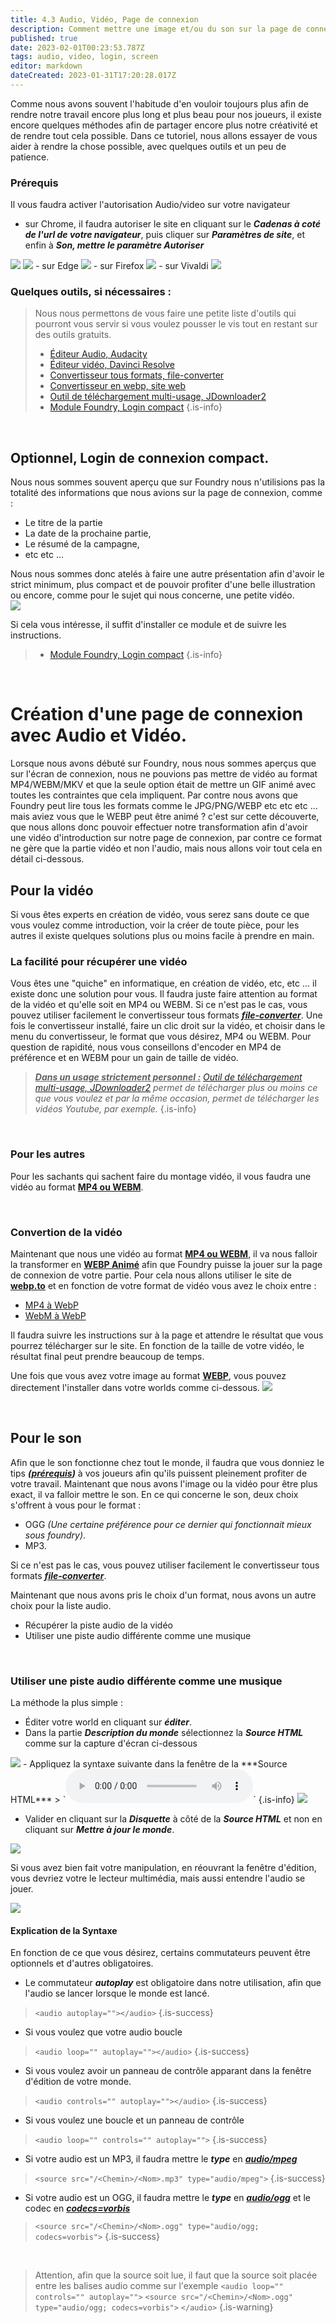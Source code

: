 ```yaml
---
title: 4.3 Audio, Vidéo, Page de connexion
description: Comment mettre une image et/ou du son sur la page de connexion
published: true
date: 2023-02-01T00:23:53.787Z
tags: audio, video, login, screen
editor: markdown
dateCreated: 2023-01-31T17:20:28.017Z
---
```


Comme nous avons souvent l'habitude d'en vouloir toujours plus afin de rendre notre travail encore plus long et plus beau pour nos joueurs, il existe encore quelques méthodes afin de partager encore plus notre créativité et de rendre tout cela possible.
Dans ce tutoriel, nous allons essayer de vous aider à rendre la chose possible, avec quelques outils et un peu de patience.
<br>
### Prérequis
Il vous faudra activer l'autorisation Audio/video sur votre navigateur
- sur Chrome, il faudra autoriser le site en cliquant sur le ***Cadenas à coté de l'url de votre navigateur***, puis cliquer sur ***Paramètres de site***, et enfin à ***Son, mettre le paramètre Autoriser***
<img src="https://puu.sh/Jy5Ho/1aab4d18a2.png">
<img src="https://puu.sh/Jy5HI/227b572a6a.png">
- sur Edge
<img src="https://puu.sh/Jy5ue/6dcc4bdb19.png">
- sur Firefox
<img src="https://puu.sh/Jy5tr/ccfaf8b81e.png">
- sur Vivaldi
<img src="https://puu.sh/Jy5vT/4dde9801c2.png">

<br>

### Quelques outils, si nécessaires :
> Nous nous permettons de vous faire une petite liste d'outils qui pourront vous servir si vous voulez pousser le vis tout en restant sur des outils gratuits.
> - [Éditeur Audio, Audacity](https://www.audacityteam.org/download/)
> - [Éditeur vidéo, Davinci Resolve](https://www.blackmagicdesign.com/fr/products/davinciresolve/)
> - [Convertisseur tous formats, file-converter](https://framalibre.org/content/file-converter)
> - [Convertisseur en webp, site web](https://webp.to/)
> - [Outil de téléchargement multi-usage, JDownloader2](https://jdownloader.org/jdownloader2)
> - [Module Foundry, Login compact](https://gitlab.com/sasmira/_fr-core-logon)
{.is-info}

<br>

## Optionnel, Login de connexion compact.
Nous nous sommes souvent aperçu que sur Foundry nous n'utilisions pas la totalité des informations que nous avions sur la page de connexion, comme :
- Le titre de la partie
- La date de la prochaine partie,
- Le résumé de la campagne,
- etc etc ... 

Nous nous sommes donc atelés à faire une autre présentation afin d'avoir le strict minimum, plus compact et de pouvoir profiter d'une belle illustration ou encore, comme pour le sujet qui nous concerne, une petite vidéo.
<br>
<img src="https://puu.sh/Jy4oy/801517e986.jpg">

Si cela vous intéresse, il suffit d'installer ce module et de suivre les instructions.
> - [Module Foundry, Login compact](https://gitlab.com/sasmira/_fr-core-logon)
{.is-info}

<br>

# Création d'une page de connexion avec Audio et Vidéo.
Lorsque nous avons débuté sur Foundry, nous nous sommes aperçus que sur l'écran de connexion, nous ne pouvions pas mettre de vidéo au format MP4/WEBM/MKV et que la seule option était de mettre un GIF animé avec toutes les contraintes que cela impliquent.
Par contre nous avons que Foundry peut lire tous les formats comme le JPG/PNG/WEBP etc etc etc ... mais aviez vous que le WEBP peut être animé ? c'est sur cette découverte, que nous allons donc pouvoir effectuer notre transformation afin d'avoir une vidéo d'introduction sur notre page de connexion, par contre ce format ne gère que la partie vidéo et non l'audio, mais nous allons voir tout cela en détail ci-dessous. 
<br>
## Pour la vidéo
Si vous êtes experts en création de vidéo, vous serez sans doute ce que vous voulez comme introduction, voir la créer de toute pièce, pour les autres il existe quelques solutions plus ou moins facile à prendre en main.
<br>
### La facilité pour récupérer une vidéo
Vous êtes une "quiche" en informatique, en création de vidéo, etc, etc ... il existe donc une solution pour vous. Il faudra juste faire attention au format de la vidéo et qu'elle soit en MP4 ou WEBM. Si ce n'est pas le cas, vous pouvez utiliser facilement le convertisseur tous formats ***[file-converter](https://framalibre.org/content/file-converter)***.
Une fois le convertisseur installé, faire un clic droit sur la vidéo, et choisir dans le menu du convertisseur, le format que vous désirez, MP4 ou WEBM. Pour question de rapidité, nous vous conseillons d'encoder en MP4 de préférence et en WEBM pour un gain de taille de vidéo.

> <u>***Dans un usage strictement personnel :***</u> *[Outil de téléchargement multi-usage, JDownloader2](https://jdownloader.org/jdownloader2) permet de télécharger plus ou moins ce que vous voulez et par la même occasion, permet de télécharger les vidéos Youtube, par exemple.*
{.is-info}

<br>

### Pour les autres
Pour les sachants qui sachent faire du montage vidéo, il vous faudra une vidéo au format <u>**MP4 ou WEBM**</u>.

<br>

### Convertion de la vidéo
Maintenant que nous une vidéo au format <u>**MP4 ou WEBM**</u>, il va nous falloir la transformer en <u>**WEBP Animé**</u> afin que Foundry puisse la jouer sur la page de connexion de votre partie.
Pour cela nous allons utiliser le site de **[webp.to](https://webp.to/?lang=fr)** et en fonction de votre format de vidéo vous avez le choix entre :
- [MP4 à WebP](https://webp.to/mp4-webp/)
- [WebM à WebP](https://webp.to/webm-webp/)

Il faudra suivre les instructions sur à la page et attendre le résultat que vous pourrez télécharger sur le site. En fonction de la taille de votre vidéo, le résultat final peut prendre beaucoup de temps.

Une fois que vous avez votre image au format <u>**WEBP**</u>, vous pouvez directement l'installer dans votre worlds comme ci-dessous.
<img src="https://puu.sh/Jy5YM/f1e09e3835.png">

<br>

## Pour le son
Afin que le son fonctionne chez tout le monde, il faudra que vous donniez le tips ***([prérequis](https://foundryvtt.wiki/fr/pour-commencer/audio-video-login-screen#pr%C3%A9requis))*** à vos joueurs afin qu'ils puissent pleinement profiter de votre travail. 
Maintenant que nous avons l'image ou la vidéo pour être plus exact, il va falloir mettre le son.
En ce qui concerne le son, deux choix s'offrent à vous pour le format :
- OGG *(Une certaine préférence pour ce dernier qui fonctionnait mieux sous foundry)*.
- MP3.

Si ce n'est pas le cas, vous pouvez utiliser facilement le convertisseur tous formats ***[file-converter](https://framalibre.org/content/file-converter)***.

Maintenant que nous avons pris le choix d'un format, nous avons un autre choix pour la liste audio.
- Récupérer la piste audio de la vidéo
- Utiliser une piste audio différente comme une musique

<br>

### Utiliser une piste audio différente comme une musique
La méthode la plus simple :
- Éditer votre world en cliquant sur ***éditer***.
- Dans la partie ***Description du monde*** sélectionnez la ***Source HTML*** comme sur la capture d'écran ci-dessous
<img src="https://puu.sh/Jy6xV/c5b3af515c.png">
- Appliquez la syntaxe suivante dans la fenêtre  de la ***Source HTML***
> `<audio loop="" controls="" autoplay="">`
>     `<source src="/<Chemin>/<Nom>.ogg" type="audio/ogg; codecs=vorbis">`
> `</audio>`
{.is-info}

<img src="https://puu.sh/Jy6xF/199281033f.png">

- Valider en cliquant sur la ***Disquette*** à côté de la ***Source HTML*** et non en cliquant sur ***Mettre à jour le monde***.

<img src="https://puu.sh/Jy6y7/9827406454.png">

Si vous avez bien fait votre manipulation, en réouvrant la fenêtre d'édition, vous devriez votre le lecteur multimédia, mais aussi entendre l'audio se jouer.

<img src="https://puu.sh/Jy6zq/fb21f53671.png">

<br>

#### Explication de la Syntaxe
En fonction de ce que vous désirez, certains commutateurs peuvent être optionnels et d'autres obligatoires.
- Le commutateur ***autoplay*** est obligatoire dans notre utilisation, afin que l'audio se lancer lorsque le monde est lancé.
> `<audio autoplay=""></audio>`
{.is-success}
- Si vous voulez que votre audio boucle
> `<audio loop="" autoplay=""></audio>`
{.is-success}
- Si vous voulez avoir un panneau de contrôle apparant dans la fenêtre d'édition de votre monde.
> `<audio controls="" autoplay=""></audio>`
{.is-success}
- Si vous voulez une boucle et un panneau de contrôle
> `<audio loop="" controls="" autoplay="">`
{.is-success}
- Si votre audio est un MP3, il faudra mettre le ***type*** en <u>***audio/mpeg***</u>
> `<source src="/<Chemin>/<Nom>.mp3" type="audio/mpeg">`
{.is-success}
- Si votre audio est un OGG, il faudra mettre le ***type*** en <u>***audio/ogg***</u> et le codec en <u>***codecs=vorbis***</u>
> `<source src="/<Chemin>/<Nom>.ogg" type="audio/ogg; codecs=vorbis">`
{.is-success}

<br>

> Attention, afin que la source soit lue, il faut que la source soit placée entre les balises audio comme sur l'exemple 
> `<audio loop="" controls="" autoplay="">`
> `<source src="/<Chemin>/<Nom>.ogg" type="audio/ogg; codecs=vorbis">`
> `</audio>`
{.is-warning}

